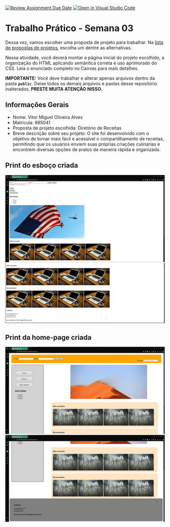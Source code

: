 [![Review Assignment Due Date](https://classroom.github.com/assets/deadline-readme-button-22041afd0340ce965d47ae6ef1cefeee28c7c493a6346c4f15d667ab976d596c.svg)](https://classroom.github.com/a/v0-ZoVYY)
[![Open in Visual Studio Code](https://classroom.github.com/assets/open-in-vscode-2e0aaae1b6195c2367325f4f02e2d04e9abb55f0b24a779b69b11b9e10269abc.svg)](https://classroom.github.com/online_ide?assignment_repo_id=18429284&assignment_repo_type=AssignmentRepo)
# Trabalho Prático - Semana 03

Dessa vez, vamos escolher uma proposta de projeto para trabalhar. Na [lista de propostas de projetos](propostas-projetos.md), escolha um dentre as alternativas.

Nessa atividade, você deverá montar a página inicial do projeto escolhido, a organização do HTML aplicando semântica correta e uso aprimorado do CSS. Leia o enunciado completo no Canvas para mais detalhes.

**IMPORTANTE:** Você deve trabalhar e alterar apenas arquivos dentro da pasta **`public`**. Deixe todos os demais arquivos e pastas desse repositório inalterados. **PRESTE MUITA ATENÇÃO NISSO.**

## Informações Gerais

- Nome: Vitor Miguel Oliveira Alves
- Matricula: 885041
- Proposta de projeto escolhida: Diretório de Receitas
- Breve descrição sobre seu projeto: O site foi desenvolvido com o objetivo de tornar mais fácil e acessível o compartilhamento de receitas, permitindo que os usuários enviem suas próprias criações culinárias e encontrem diversas opções de pratos de maneira rápida e organizada.


## Print do esboço criada

 <img src="./public/esboco1.png">
 <img src="./public/esboco2.png">


## Print da home-page criada

<img src="./public/res1.png">
 <img src="./public/res2.png">
